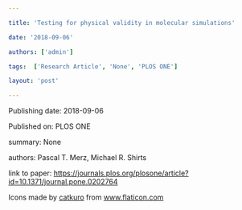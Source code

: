 ---
title: 'Testing for physical validity in molecular simulations'
date: '2018-09-06'
authors: ['admin']
tags:  ['Research Article', 'None', 'PLOS ONE']
layout: 'post'
---
Publishing date: 2018-09-06

Published on: PLOS ONE

summary: None

authors: Pascal T. Merz, Michael R. Shirts

link to paper: https://journals.plos.org/plosone/article?id=10.1371/journal.pone.0202764

Icons made by <a href="https://www.flaticon.com/free-icon/bookshelves_3576884" title="catkuro">catkuro</a> from <a href="https://www.flaticon.com/" title="Flaticon"> www.flaticon.com</a>
